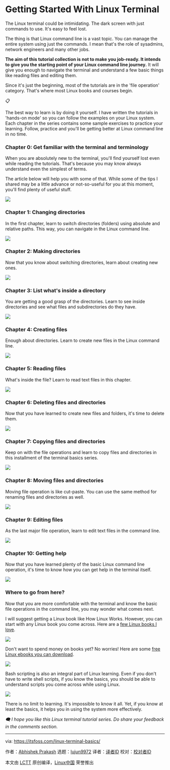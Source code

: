 [#]: subject: "Getting Started With Linux Terminal"
[#]: via: "https://itsfoss.com/linux-terminal-basics/"
[#]: author: "Abhishek Prakash https://itsfoss.com/author/abhishek/"
[#]: collector: "lujun9972"
[#]: translator: " "
[#]: reviewer: " "
[#]: publisher: " "
[#]: url: " "

Getting Started With Linux Terminal
======

The Linux terminal could be intimidating. The dark screen with just commands to use. It's easy to feel lost.

The thing is that Linux command line is a vast topic. You can manage the entire system using just the commands. I mean that's the role of sysadmins, network engineers and many other jobs.

**The aim of this tutorial collection is not to make you job-ready. It intends to give you the starting point of your Linux command line journey.** It will give you enough to navigate the terminal and understand a few basic things like reading files and editing them.

Since it's just the beginning, most of the tutorials are in the 'file operation' category. That's where most Linux books and courses begin.

📋

The best way to learn is by doing it yourself. I have written the tutorials in 'hands-on mode' so you can follow the examples on your Linux system. Each chapter in the series contains some sample exercises to practice your learning. Follow, practice and you'll be getting better at Linux command line in no time.

### Chapter 0: Get familiar with the terminal and terminology

When you are absolutely new to the terminal, you'll find yourself lost even while reading the tutorials. That's because you may know always understand even the simplest of terms.

The article below will help you with some of that. While some of the tips I shared may be a little advance or not-so-useful for you at this moment, you'll find plenty of useful stuff.

![][1]

### Chapter 1: Changing directories

In the first chapter, learn to switch directories (folders) using absolute and relative paths. This way, you can navigate in the Linux command line.

![][1]

### Chapter 2: Making directories

Now that you know about switching directories, learn about creating new ones.

![][1]

### Chapter 3: List what's inside a directory

You are getting a good grasp of the directories. Learn to see inside directories and see what files and subdirectories do they have.

![][1]

### Chapter 4: Creating files

Enough about directories. Learn to create new files in the Linux command line.

![][1]

### Chapter 5: Reading files

What's inside the file? Learn to read text files in this chapter.

![][1]

### Chapter 6: Deleting files and directories

Now that you have learned to create new files and folders, it's time to delete them.

![][1]

### Chapter 7: Copying files and directories

Keep on with the file operations and learn to copy files and directories in this installment of the terminal basics series.

![][1]

### Chapter 8: Moving files and directories

Moving file operation is like cut-paste. You can use the same method for renaming files and directories as well.

![][1]

### Chapter 9: Editing files

As the last major file operation, learn to edit text files in the command line.

![][1]

### Chapter 10: Getting help

Now that you have learned plenty of the basic Linux command line operation, it's time to know how you can get help in the terminal itself.

![][1]

### Where to go from here?

Now that you are more comfortable with the terminal and know the basic file operations in the command line, you may wonder what comes next.

I will suggest getting a Linux book like How Linux Works. However, you can start with any Linux book you come across. Here are a [few Linux books I love][2].

![][1]

Don't want to spend money on books yet? No worries! Here are some [free Linux ebooks you can download][3].

![][1]

Bash scripting is also an integral part of Linux learning. Even if you don't have to write shell scripts, if you know the basics, you should be able to understand scripts you come across while using Linux.

![][1]

There is no limit to learning. It's impossible to know it all. Yet, if you know at least the basics, it helps you in using the system more effectively.

_🗨 I hope you like this Linux terminal tutorial series. Do share your feedback in the comments section._

--------------------------------------------------------------------------------

via: https://itsfoss.com/linux-terminal-basics/

作者：[Abhishek Prakash][a]
选题：[lujun9972][b]
译者：[译者ID](https://github.com/译者ID)
校对：[校对者ID](https://github.com/校对者ID)

本文由 [LCTT](https://github.com/LCTT/TranslateProject) 原创编译，[Linux中国](https://linux.cn/) 荣誉推出

[a]: https://itsfoss.com/author/abhishek/
[b]: https://github.com/lujun9972
[1]: https://itsfoss.com/content/images/size/w256h256/2022/12/android-chrome-192x192.png
[2]: https://itsfoss.com/best-linux-books/
[3]: https://itsfoss.com/learn-linux-for-free/
